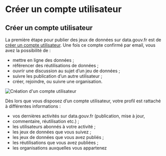# Créer un compte utilisateur

## Créer un compte utilisateur <a href="#creer-un-compte-utilisateur" id="creer-un-compte-utilisateur"></a>

La première étape pour publier des jeux de données sur data.gouv.fr est de [créer un compte utilisateur](https://doc.data.gouv.fr/gestion-du-compte/creer-un-compte/). Une fois ce compte confirmé par email, vous avez la possibilité de :

* mettre en ligne des données ;
* référencer des réutilisations de données ;
* ouvrir une discussion au sujet d’un jeu de données ;
* suivre les publication d’un autre utilisateur ;
* créer, rejoindre, ou suivre une organisation.

![Création d'un compte utilisateur](https://guides.etalab.gouv.fr/assets/img/creer\_compte.5cf1a19b.jpg)

Dès lors que vous disposez d’un compte utilisateur, votre profil est rattaché à différentes informations :

* vos dernières activités sur data.gouv.fr (publication, mise à jour,
* commentaire, réutilisation etc.) ;
* les utilisateurs abonnés à votre activité ;
* les jeux de données que vous suivez ;
* les jeux de données que vous avez publiés ;
* les réutilisations que vous avez publiées ;
* les organisations auxquelles vous appartenez
